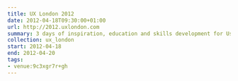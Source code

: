 ```yaml
---
title: UX London 2012
date: 2012-04-18T09:30:00+01:00
url: http://2012.uxlondon.com
summary: 3 days of inspiration, education and skills development for User Experience Designers.
collection: ux_london
start: 2012-04-18
end: 2012-04-20
tags:
- venue:9c3xgr7r+gh
---
```


